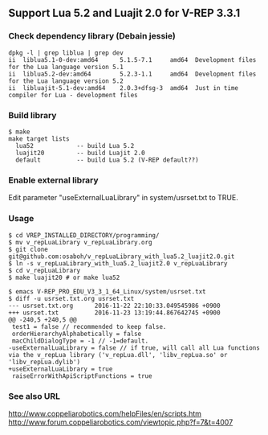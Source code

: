 ## Support Lua 5.2 and Luajit 2.0 for V-REP 3.3.1

### Check dependency library (Debain jessie)

```shell
dpkg -l | grep liblua | grep dev
ii  liblua5.1-0-dev:amd64      5.1.5-7.1     amd64  Development files for the Lua language version 5.1
ii  liblua5.2-dev:amd64        5.2.3-1.1     amd64  Development files for the Lua language version 5.2
ii  libluajit-5.1-dev:amd64    2.0.3+dfsg-3  amd64  Just in time compiler for Lua - development files
```

### Build library

```shell
$ make
make target lists
  lua52            -- build Lua 5.2
  luajit20         -- build Luajit 2.0
  default          -- build Lua 5.2 (V-REP default??)
```


### Enable external library

Edit parameter "useExternalLuaLibrary" in system/usrset.txt to TRUE.


### Usage
```shell
$ cd VREP_INSTALLED_DIRECTORY/programming/
$ mv v_repLuaLibrary v_repLuaLibrary.org
$ git clone git@github.com:osaboh/v_repLuaLibrary_with_lua5.2_luajit2.0.git
$ ln -s v_repLuaLibrary_with_lua5.2_luajit2.0 v_repLuaLibrary
$ cd v_repLuaLibrary
$ make luajit20 # or make lua52

$ emacs V-REP_PRO_EDU_V3_3_1_64_Linux/system/usrset.txt
$ diff -u usrset.txt.org usrset.txt
--- usrset.txt.org      2016-11-22 22:10:33.049545986 +0900
+++ usrset.txt          2016-11-23 13:19:44.867642745 +0900
@@ -240,5 +240,5 @@
 test1 = false // recommended to keep false.
 orderHierarchyAlphabetically = false
 macChildDialogType = -1 // -1=default.
-useExternalLuaLibrary = false // if true, will call all Lua functions via the v_repLua library ('v_repLua.dll', 'libv_repLua.so' or 'libv_repLua.dylib')
+useExternalLuaLibrary = true
 raiseErrorWithApiScriptFunctions = true
```

### See also URL
http://www.coppeliarobotics.com/helpFiles/en/scripts.htm  
http://www.forum.coppeliarobotics.com/viewtopic.php?f=7&t=4007  